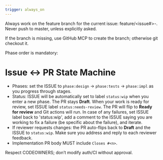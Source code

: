 ```yaml
---
trigger: always_on
---
```


Always work on the feature branch for the current issue: feature/<issue#>-<kebab-title>. Never push to master, unless explicitly asked.

If the branch is missing, use GitHub MCP to create the branch; otherwise git checkout it.

Phase order is mandatory:

# Issue ↔ PR State Machine
- Phases: set the ISSUE to `phase:design` → `phase:tests` → `phase:impl` as you progress through stages.
- Status: ISSUE will be automatically set to label `status:wip` when you enter a new phase. The PR stays **Draft**. When your work is ready for review, set ISSUE label `status:needs-review`. The PR will flip to **Ready for review** and Git actions will run. In case of any failures, set ISSUE label back to 'status:wip', add a comment to the ISSUE saying you are working to fix a failure (be specific about the failure), and iterate. 
- If reviewer requests changes: the PR auto-flips back to **Draft** and the ISSUE to `status:wip`. Make sure you address and reply to each reviewer feedback.
- Implementation PR body MUST include `Closes #<n>`.


Respect CODEOWNERS; don’t modify auth/CI without approval.